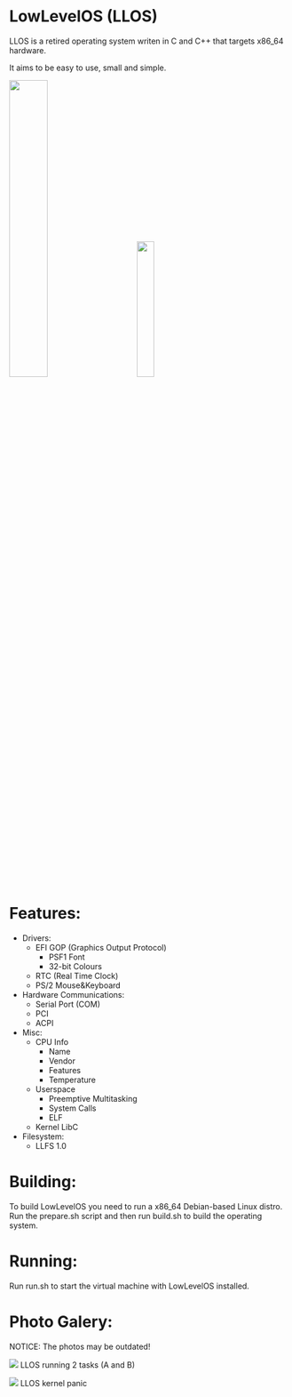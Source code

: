 # LowLevelOS (LLOS)

LLOS is a retired operating system writen in C and C++ that targets x86_64 hardware.

It aims to be easy to use, small and simple.

<p float="left">
<img width="37%" src="https://forthebadge.com/images/badges/works-on-my-machine.svg">
&nbsp;&nbsp;&nbsp;&nbsp;&nbsp;&nbsp;&nbsp;&nbsp;&nbsp;
<img width="25%" src="https://forthebadge.com/images/badges/0-percent-optimized.svg">
</p>

# Features:
 - Drivers:
    - EFI GOP (Graphics Output Protocol)
         - PSF1 Font
         - 32-bit Colours
    - RTC (Real Time Clock) 
    - PS/2 Mouse&Keyboard
 - Hardware Communications:
    - Serial Port (COM)
    - PCI
    - ACPI
 - Misc:
    - CPU Info
         - Name
         - Vendor
         - Features
         - Temperature
    - Userspace
         - Preemptive Multitasking
         - System Calls
         - ELF
    - Kernel LibC
 - Filesystem:
     - LLFS 1.0

# Building:
To build LowLevelOS you need to run a x86_64 Debian-based Linux distro. Run the prepare.sh script and then run build.sh to build the operating system.

# Running:
Run run.sh to start the virtual machine with LowLevelOS installed.

# Photo Galery:
NOTICE: The photos may be outdated!

![](https://i.imgur.com/nE6Pm7g.png)
LLOS running 2 tasks (A and B)

![](https://i.imgur.com/7539MjY.png)
LLOS kernel panic
